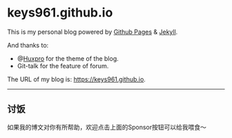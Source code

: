 # keys961.github.io

This is my personal blog powered by [Github Pages](https://pages.github.com/) & [Jekyll](https://jekyllrb.com/).

And thanks to:

- @[Huxpro](https://github.com/Huxpro) for the theme of the blog.
- Git-talk for the feature of forum.

The URL of my blog is: https://keys961.github.io.

---

## 讨饭

如果我的博文对你有所帮助，欢迎点击上面的Sponsor按钮可以给我喂食～
